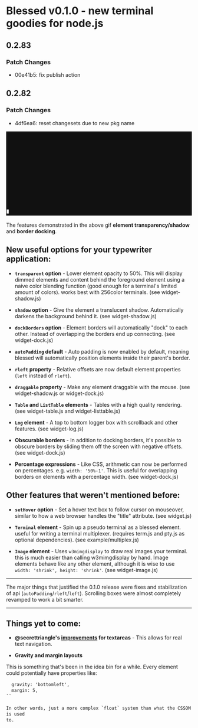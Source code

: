# Blessed v0.1.0 - new terminal goodies for node.js

## 0.2.83

### Patch Changes

- 00e41b5: fix publish action

## 0.2.82

### Patch Changes

- 4df6ea6: reset changesets due to new pkg name

![blessed](https://raw.githubusercontent.com/chjj/blessed/master/img/v0.1.0-3.gif)

The features demonstrated in the above gif **element transparency/shadow** and
**border docking**.

## New useful options for your typewriter application:

- **`transparent` option** - Lower element opacity to 50%. This will display
  dimmed elements and content behind the foreground element using a naive color
  blending function (good enough for a terminal's limited amount of colors).
  works best with 256color terminals. (see widget-shadow.js)

- **`shadow` option** - Give the element a translucent shadow. Automatically
  darkens the background behind it. (see widget-shadow.js)

- **`dockBorders` option** - Element borders will automatically "dock" to each
  other. Instead of overlapping the borders end up connecting. (see
  widget-dock.js)

- **`autoPadding` default** - Auto padding is now enabled by default, meaning
  blessed will automatically position elements inside their parent's border.

- **`rleft` property** - Relative offsets are now default element properties
  (`left` instead of `rleft`).

- **`draggable` property** - Make any element draggable with the mouse. (see
  widget-shadow.js or widget-dock.js)

- **`Table` and `ListTable` elements** - Tables with a high quality rendering.
  (see widget-table.js and widget-listtable.js)

- **`Log` element** - A top to bottom logger box with scrollback and other
  features. (see widget-log.js)

- **Obscurable borders** - In addition to docking borders, it's possible to
  obscure borders by sliding them off the screen with negative offsets. (see
  widget-dock.js)

- **Percentage expressions** - Like CSS, arithmetic can now be performed on
  percentages. e.g. `width: '50%-1'`. This is useful for overlapping borders on
  elements with a percentage width. (see widget-dock.js)

## Other features that weren't mentioned before:

- **`setHover` option** - Set a hover text box to follow cursor on mouseover,
  similar to how a web browser handles the "title" attribute. (see widget.js)

- **`Terminal` element** - Spin up a pseudo terminal as a blessed element.
  useful for writing a terminal multiplexer. (requires term.js and pty.js as
  optional dependencies). (see example/multiplex.js)

- **`Image` element** - Uses `w3mimgdisplay` to draw real images your terminal.
  this is much easier than calling w3mimgdisplay by hand. Image elements behave
  like any other element, although it is wise to use `width: 'shrink', height:
'shrink'`. (see widget-image.js)

---

The major things that justified the 0.1.0 release were fixes and stabilization
of api (`autoPadding`/`rleft`/`left`). Scrolling boxes were almost completely
revamped to work a bit smarter.

---

## Things yet to come:

- **@secrettriangle's [improvements](https://github.com/slap-editor/slap) for
  textareas** - This allows for real text navigation.

- **Gravity and margin layouts**

This is something that's been in the idea bin for a while. Every element could
potentially have properties like:

```
  gravity: 'bottomleft',
  margin: 5,
``

In other words, just a more complex `float` system than what the CSSOM is used
to.
```
